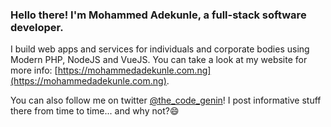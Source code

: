 ### Hello there! I'm Mohammed Adekunle, a full-stack software developer.

I build web apps and services for individuals and corporate bodies using Modern PHP, NodeJS and VueJS. You can take a look at my website for more info: [https://mohammedadekunle.com.ng](https://mohammedadekunle.com.ng).

You can also follow me on twitter [@the_code_genin](https://twitter.com/the_code_genin)! I post informative stuff there from time to time... and why not?😄

<!--
**Iyiola-am/Iyiola-am** is a ✨ _special_ ✨ repository because its `README.md` (this file) appears on your GitHub profile.

Here are some ideas to get you started:

- 🔭 I’m currently working on ...
- 🌱 I’m currently learning ...
- 👯 I’m looking to collaborate on ...
- 🤔 I’m looking for help with ...
- 💬 Ask me about ...
- 📫 How to reach me: ...
- 😄 Pronouns: ...
- ⚡ Fun fact: ...
-->
